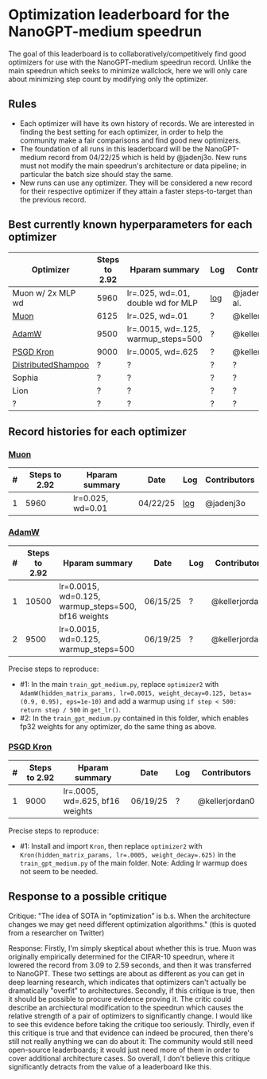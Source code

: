 # Optimization leaderboard for the NanoGPT-medium speedrun

The goal of this leaderboard is to collaboratively/competitively find good optimizers for use with the NanoGPT-medium speedrun record. Unlike the main speedrun which seeks to minimize wallclock, here we will only care about minimizing step count by modifying only the optimizer.

## Rules

- Each optimizer will have its own history of records. We are interested in finding the best setting for each optimizer, in order to help the community make a fair comparisons and find good new optimizers.
- The foundation of all runs in this leaderboard will be the NanoGPT-medium record from 04/22/25 which is held by @jadenj3o. New runs must not modify the main speedrun's architecture or data pipeline; in particular the batch size should stay the same.
- New runs can use any optimizer. They will be considered a new record for their respective optimizer if they attain a faster steps-to-target than the previous record.

## Best currently known hyperparameters for each optimizer

| Optimizer | Steps to 2.92 | Hparam summary | Log | Contributors |
| - | - | - | - | - |
| Muon w/ 2x MLP wd | 5960 | lr=.025, wd=.01, double wd for MLP | [log](075_640429f2-e726-4e83-aa27-684626239ffc.txt) | @jadenj30 et al. |
| [Muon](https://kellerjordan.github.io/posts/muon/) | 6125 | lr=.025, wd=.01 | ? | @kellerjordan0 |
| [AdamW](https://arxiv.org/abs/1711.05101) | 9500 | lr=.0015, wd=.125, warmup_steps=500 | ? | @kellerjordan0 |
| [PSGD Kron](https://github.com/evanatyourservice/kron_torch) | 9000 | lr=.0005, wd=.625 | ? | @kellerjordan0 |
| [DistributedShampoo](https://github.com/facebookresearch/optimizers/tree/main/distributed_shampoo) | ? | ? | ? | ? | ? |
| Sophia | ? | ? | ? | ? |
| Lion | ? | ? | ? | ? |
| ? | ? | ? | ? | ? |


## Record histories for each optimizer

### [Muon](https://kellerjordan.github.io/posts/muon/)

| # | Steps to 2.92 | Hparam summary | Date | Log | Contributors |
| - | - | - | - | - | - |
| 1 | 5960 | lr=0.025, wd=0.01 | 04/22/25 | [log](075_640429f2-e726-4e83-aa27-684626239ffc.txt) | @jadenj3o |

### [AdamW](https://arxiv.org/abs/1711.05101)

| # | Steps to 2.92 | Hparam summary | Date | Log | Contributors |
| - | - | - | - | - | - |
| 1 | 10500 | lr=0.0015, wd=0.125, warmup_steps=500, bf16 weights | 06/15/25 | ? | @kellerjordan0 |
| 2 | 9500 | lr=0.0015, wd=0.125, warmup_steps=500 | 06/19/25 | ? | @kellerjordan0 |

Precise steps to reproduce:
* #1: In the main `train_gpt_medium.py`, replace `optimizer2` with `AdamW(hidden_matrix_params, lr=0.0015, weight_decay=0.125, betas=(0.9, 0.95), eps=1e-10)`
and add a warmup using `if step < 500: return step / 500` in `get_lr()`.
* #2: In the `train_gpt_medium.py` contained in this folder, which enables fp32 weights for any optimizer, do the same thing as above.

### [PSGD Kron](https://github.com/evanatyourservice/kron_torch)

| # | Steps to 2.92 | Hparam summary | Date | Log | Contributors |
| - | - | - | - | - | - |
| 1 | 9000 | lr=.0005, wd=.625, bf16 weights | 06/19/25 | ? | @kellerjordan0 |

Precise steps to reproduce:
* #1: Install and import `Kron`, then replace `optimizer2` with `Kron(hidden_matrix_params, lr=.0005, weight_decay=.625)` in the `train_gpt_medium.py` of the main folder. Note: Adding lr warmup does not seem to be needed.

## Response to a possible critique

Critique: "The idea of SOTA in “optimization” is b.s. When the architecture changes we may get need different optimization algorithms." (this is quoted from a researcher on Twitter)

Response: Firstly, I'm simply skeptical about whether this is true. Muon was originally empirically determined for the CIFAR-10 speedrun, where it lowered the record from 3.09 to 2.59 seconds, and then it was transferred to NanoGPT. These two settings are about as different as you can get in deep learning research, which indicates that optimizers can't actually be dramatically "overfit" to architectures. Secondly, if this critique is true, then it should be possible to procure evidence proving it. The critic could describe an archiectural modification to the speedrun which causes the relative strength of a pair of optimizers to significantly change. I would like to see this evidence before taking the critique too seriously. Thirdly, even if this critique is true and that evidence can indeed be procured, then there's still not really anything we can do about it: The community would still need open-source leaderboards; it would just need more of them in order to cover additional architecture cases. So overall, I don't believe this critique significantly detracts from the value of a leaderboard like this.
